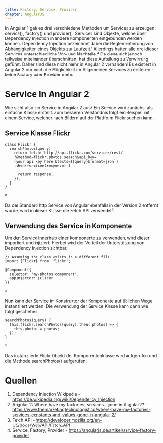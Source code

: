 ```yaml
---
title: Factory, Service, Provider
chapter: AngularJS
---
```


In Angular 1 gab es drei verschiedene Methoden um Services zu erzeugen: service(), factory() und 
provider(). Services sind Objekte, welche über Dependency Injection in andere Komponenten
eingebunden werden können. Dependency Injection bezeichnet dabei die Reglementierung von 
Abhängigkeiten eines Objekts zur Laufzeit.¹ Allerdings hatten alle drei dieser Services
unterschiedliche Vor- und Nachteile.⁴ Da diese sich jedoch teilweise miteinander überschnitten, hat
diese Aufteilung zu Verwirrung geführt. Daher sind diese nicht mehr in Angular 2 vorhanden!
Es existiert in Angular 2 nur noch die Möglichkeit im Allgemeinen Services zu erstellen - keine 
Factory oder Provider mehr.

# Service in Angular 2

Wie sieht also ein Service in Angular 2 aus? Ein Service wird zunächst als einfache Klasse erstellt.
Zum besseren Verständnis folgt ein Beispiel mit einem Service, welcher nach Bildern auf der
Plattform Flickr suchen kann. 

## Service Klasse Flickr

```
class Flickr {  
  searchPhotos(query) {
    return fetch(`http://api.flickr.com/services/rest/
	?&method=flickr.photos.search&api_key=
	[your api key here]&texts=${query}&format=json`)
	.then(function(response) {

      return response;
    });
  }
}
``` 
²

Da der Standard http Service von Angular ebenfalls in der Version 2 entfernt wurde, wird in dieser
Klasse die Fetch API verwendet³. 

## Verwendung des Service in Komponente

Um den Service innerhalb einer Komponente zu verwenden, wird dieser importiert und injiziert.
Hierbei wird der Vorteil der Unterstützung von Dependency Injection sichtbar. 

```
// Assuming the class exists in a different file
import {Flickr} from 'flickr';

@Component({
  selector: 'my-photos-component',
  appInjector: [Flickr]
})
```
²

Nun kann der Service im Konstruktor der Komponente auf üblichen Wege instanziiert werden. Die 
Verwendung der Service Klasse kann dann wie folgt geschehen:

```
searchPhotos(query) {  
  this.flickr.searchPhotos(query).then((photos) => {
    this.photos = photos;
  });
}
```
²

Das instanziierte Flickr Objekt der Komponentenklasse wird aufgerufen und die Methode searchPhotos()
aufgerufen. 

# Quellen

1. Dependency Injection Wikipedia - https://de.wikipedia.org/wiki/Dependency_Injection
2. Angular 2: Where have my factories, services...gone in Angular2? - https://www.themarketingtechnologist.co/where-have-my-factories-services-constants-and-values-gone-in-angular-2/
3. Fetch API - https://developer.mozilla.org/en-US/docs/Web/API/Fetch_API
4. Service, Factory, Provider - https://angularjs.de/artikel/service-factory-provider
